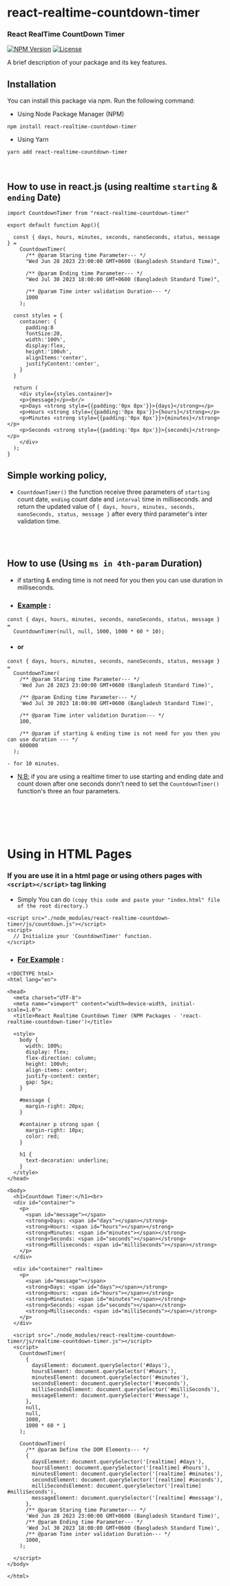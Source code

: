 # react-realtime-countdown-timer

### React RealTime CountDown Timer

[![NPM Version](https://img.shields.io/npm/v/react-realtime-countdown-timer.svg)](https://www.npmjs.com/package/react-realtime-countdown-timer)
[![License](https://img.shields.io/npm/l/react-realtime-countdown-timer.svg)](https://github.com/AmirWorkplace/react-realtime-countdown-timer)

A brief description of your package and its key features.

## Installation

You can install this package via npm. Run the following command:

- Using Node Package Manager (NPM)

```shell
npm install react-realtime-countdown-timer
```

- Using Yarn

```shell
yarn add react-realtime-countdown-timer
```

<br/>

## How to use in react.js (using realtime `starting` & `ending` Date)

```
import CountdownTimer from "react-realtime-countdown-timer"

export default function App(){

  const { days, hours, minutes, seconds, nanoSeconds, status, message } =
    CountdownTimer(
      /** @param Staring time Parameter--- */
      "Wed Jun 28 2023 23:00:00 GMT+0600 (Bangladesh Standard Time)",

      /** @param Ending time Parameter--- */
      "Wed Jul 30 2023 18:00:00 GMT+0600 (Bangladesh Standard Time)",

      /** @param Time inter validation Duration--- */
      1000
    );

  const styles = {
    container: {
      padding:8
      fontSize:20,
      width:'100%',
      display:flex,
      height:'100vh',
      alignItems:'center',
      justifyContent:'center',
    }
  }

  return (
    <div style={styles.container}>
    <p>{message}</p><br/>
    <p>Days <strong style={{padding:'0px 8px'}}>{days}</strong></p>
    <p>Hours <strong style={{padding:'0px 8px'}}>{hours}</strong></p>
    <p>Minutes <strong style={{padding:'0px 8px'}}>{minutes}</strong></p>
    <p>Seconds <strong style={{padding:'0px 8px'}}>{seconds}</strong></p>
    </div>
  );
}
```

## Simple working policy,

- `CountdownTimer()` the function receive three parameters of `starting` count date, `ending` count date and `interval` time in milliseconds. and return the updated value of `{ days, hours, minutes, seconds, nanoSeconds, status, message }` after every third parameter's inter validation time.

<br/> <br/>

## How to use (Using `ms in 4th-param` Duration)

- if starting & ending time is not need for you then you can use duration in milliseconds.

- ### [Example](#) :

```
const { days, hours, minutes, seconds, nanoSeconds, status, message } =
  CountdownTimer(null, null, 1000, 1000 * 60 * 10);
```

- #### or

```
const { days, hours, minutes, seconds, nanoSeconds, status, message } =
  CountdownTimer(
    /** @param Staring time Parameter--- */
    'Wed Jun 28 2023 23:00:00 GMT+0600 (Bangladesh Standard Time)',

    /** @param Ending time Parameter--- */
    'Wed Jul 30 2023 18:00:00 GMT+0600 (Bangladesh Standard Time)',

    /** @param Time inter validation Duration--- */
    100,

    /** @param if starting & ending time is not need for you then you can use duration --- */
    600000
  );

- for 10 minutes.

```

- [N:B:](#) if you are using a realtime timer to use starting and ending date and count down after one seconds donn't need to set the `CountdownTimer()` function's three an four parameters.

<br/><br/><br/><br/>

# Using in HTML Pages

### If you are use it in a html page or using others pages with `<script></script>` tag linking

- Simply You can do `(copy this code and paste your "index.html" file of the root directory.)`

```
<script src="./node_modules/react-realtime-countdown-timer/js/countdown.js"></script>
<script>
  // Initialize your 'CountdownTimer' function.
</script>
```

- ### [For Example](#) :

```
<!DOCTYPE html>
<html lang="en">

<head>
  <meta charset="UTF-8">
  <meta name="viewport" content="width=device-width, initial-scale=1.0">
  <title>React Realtime Countdown Timer (NPM Packages - 'react-realtime-countdown-timer')</title>

  <style>
    body {
      width: 100%;
      display: flex;
      flex-direction: column;
      height: 100vh;
      align-items: center;
      justify-content: center;
      gap: 5px;
    }

    #message {
      margin-right: 20px;
    }

    #container p strong span {
      margin-right: 10px;
      color: red;
    }

    h1 {
      text-decoration: underline;
    }
  </style>
</head>

<body>
  <h1>Countdown Timer:</h1><br>
  <div id="container">
    <p>
      <span id="message"></span>
      <strong>Days: <span id="days"></span></strong>
      <strong>Hours: <span id="hours"></span></strong>
      <strong>Minutes: <span id="minutes"></span></strong>
      <strong>Seconds: <span id="seconds"></span></strong>
      <strong>Milliseconds: <span id="milliSeconds"></span></strong>
    </p>
  </div>

  <div id="container" realtime>
    <p>
      <span id="message"></span>
      <strong>Days: <span id="days"></span></strong>
      <strong>Hours: <span id="hours"></span></strong>
      <strong>Minutes: <span id="minutes"></span></strong>
      <strong>Seconds: <span id="seconds"></span></strong>
      <strong>Milliseconds: <span id="milliSeconds"></span></strong>
    </p>
  </div>

  <script src="./node_modules/react-realtime-countdown-timer/js/realtime-countdown-timer.js"></script>
  <script>
    CountdownTimer(
      {
        daysElement: document.querySelector('#days'),
        hoursElement: document.querySelector('#hours'),
        minutesElement: document.querySelector('#minutes'),
        secondsElement: document.querySelector('#seconds'),
        milliSecondsElement: document.querySelector('#milliSeconds'),
        messageElement: document.querySelector('#message'),
      },
      null,
      null,
      1000,
      1000 * 60 * 1
    );

    CountdownTimer(
      /** @param Define the DOM Elements--- */
      {
        daysElement: document.querySelector('[realtime] #days'),
        hoursElement: document.querySelector('[realtime] #hours'),
        minutesElement: document.querySelector('[realtime] #minutes'),
        secondsElement: document.querySelector('[realtime] #seconds'),
        milliSecondsElement: document.querySelector('[realtime] #milliSeconds'),
        messageElement: document.querySelector('[realtime] #message'),
      },
      /** @param Staring time Parameter--- */
      'Wed Jun 28 2023 23:00:00 GMT+0600 (Bangladesh Standard Time)',
      /** @param Ending time Parameter--- */
      'Wed Jul 30 2023 18:00:00 GMT+0600 (Bangladesh Standard Time)',
      /** @param Time inter validation Duration--- */
      1000,
    );

  </script>
</body>

</html>

```
